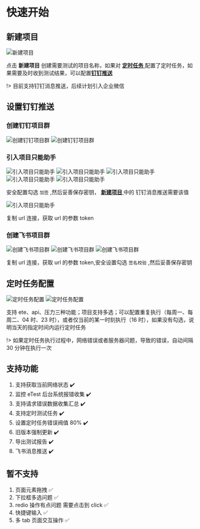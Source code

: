 # 快速开始

## 新建项目

![新建项目](../img/group/group03.jpeg '::etest-col-8')

点击 **新建项目** 创建需要测试的项目名称，如果对 [**定时任务** ](#定时任务配置)配置了定时任务，如果需要及时收到测试结果，可以配置[**钉钉推送**](#设置钉钉推送)

!> 目前支持钉钉消息推送，后续计划引入企业微信

## 设置钉钉推送

### 创建钉钉项目群

![创建钉钉项目群](../img/dingding/ding01.jpeg '::etest-col-8')
![创建钉钉项目群](../img/dingding/ding02.jpeg '::etest-col-8')

### 引入项目只能助手

![引入项目只能助手](../img/dingding/ding04.jpeg '::etest-col-8')
![引入项目只能助手](../img/dingding/ding05.jpeg '::etest-col-8')
![引入项目只能助手](../img/dingding/ding06.jpeg '::etest-col-8')
![引入项目只能助手](../img/dingding/ding07.jpeg '::etest-col-8')
![引入项目只能助手](../img/dingding/ding08.jpeg '::etest-col-8')

安全配置勾选 `加签` ,然后妥善保存密钥， [**新建项目** ](#新建项目)中的 钉钉消息推送需要该值

![引入项目只能助手](../img/dingding/ding09.jpeg '::etest-col-8')

复制 url 连接，获取 url 的参数 token

### 创建飞书项目群

![创建飞书项目群](../img/feishu/001.jpeg '::etest-col-8')
![创建飞书项目群](../img/feishu/002.jpeg '::etest-col-8')
![创建飞书项目群](../img/feishu/003.jpeg '::etest-col-8')

复制 url 连接，获取 url 的参数 token,安全设置勾选 `签名校验` ,然后妥善保存密钥

## 定时任务配置

![定时任务配置](../img/task/task01.jpeg '::etest-col-8')
![定时任务配置](../img/task/task02.jpeg '::etest-col-8')

支持 ete、api、压力三种功能；项目支持多选；可以配置重复执行（每周一、每周二、04 时、23 时），或者仅当前的某一时刻执行（16 时），如果没有勾选，说明当天的指定时间内运行定时任务

!> 如果定时任务执行过程中，网络错误或者服务器问题，导致的错误，自动间隔 30 分钟在执行一次

## 支持功能

1. 支持获取当前网络状态 :heavy_check_mark:
2. 监控 eTest 后台系统报错收集 :heavy_check_mark:
3. 支持请求错误数据收集汇总 :heavy_check_mark:
4. 支持定时测试任务 :heavy_check_mark:
5. 设置定时任务错误阀值 80% :heavy_check_mark:
6. 旧版本强制更新 :heavy_check_mark:
7. 导出测试报告 :heavy_check_mark:
8. 飞书消息推送 :heavy_check_mark:

## 暂不支持

1. 页面元素拖拽 :white_check_mark:
2. 下拉框多选问题 :white_check_mark:
3. redio 操作有点问题 需要点击到 click :white_check_mark:
4. 快捷键输入 :white_check_mark:
5. 多 tab 页面交互操作 :white_check_mark:

